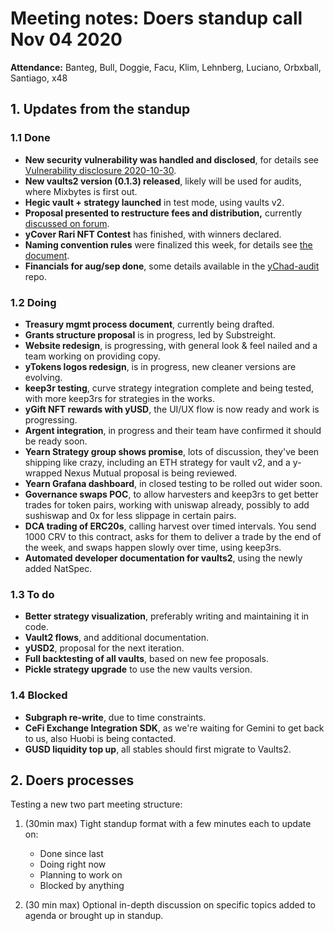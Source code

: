 # Meeting notes: Doers standup call Nov 04 2020

**Attendance:** Banteg, Bull, Doggie, Facu, Klim, Lehnberg, Luciano, Orbxball, Santiago, x48

## 1. Updates from the standup

### 1.1 Done

- **New security vulnerability was handled and disclosed**, for details see [Vulnerability disclosure 2020-10-30](https://github.com/iearn-finance/yearn-security/blob/master/disclosures/2020-10-30.md).
- **New vaults2 version (0.1.3) released**, likely will be used for audits, where Mixbytes is first out.
- **Hegic vault + strategy launched** in test mode, using vaults v2.
- **Proposal presented to restructure fees and distribution,** currently [discussed on forum](https://gov.yearn.finance/t/restructure-fees-and-align-incentives/).
- **yCover Rari NFT Contest** has finished, with winners declared.
- **Naming convention rules** were finalized this week, for details see [the document](https://hackmd.io/PzIRsKmMQ-CLrMhkvblYKg).
- **Financials for aug/sep done**, some details available in the [yChad-audit](https://github.com/iearn-finance/ychad-audit) repo.

### 1.2 Doing

- **Treasury mgmt process document**, currently being drafted.
- **Grants structure proposal** is in progress, led by Substreight.
- **Website redesign**, is progressing, with general look & feel nailed and a team working on providing copy.
- **yTokens logos redesign**, is in progress, new cleaner versions are evolving.
- **keep3r testing**, curve strategy integration complete and being tested, with more keep3rs for strategies in the works.
- **yGift NFT rewards with yUSD**, the UI/UX flow is now ready and work is progressing.
- **Argent integration**, in progress and their team have confirmed it should be ready soon.
- **Yearn Strategy group shows promise**, lots of discussion, they've been shipping like crazy, including an ETH strategy for vault v2, and a y-wrapped Nexus Mutual proposal is being reviewed.
- **Yearn Grafana dashboard**, in closed testing to be rolled out wider soon.
- **Governance swaps POC**, to allow harvesters and keep3rs to get better trades for token pairs, working with uniswap already, possibly to add sushiswap and 0x for less slippage in certain pairs.
- **DCA trading of ERC20s**, calling harvest over timed intervals. You send 1000 CRV to this contract, asks for them to deliver a trade by the end of the week, and swaps happen slowly over time, using keep3rs.
- **Automated developer documentation for vaults2**, using the newly added NatSpec.

### 1.3 To do

- **Better strategy visualization**, preferably writing and maintaining it in code.
- **Vault2 flows**, and additional documentation.
- **yUSD2**, proposal for the next iteration.
- **Full backtesting of all vaults**, based on new fee proposals.
- **Pickle strategy upgrade** to use the new vaults version.

### 1.4 Blocked

- **Subgraph re-write**, due to time constraints.
- **CeFi Exchange Integration SDK**, as we're waiting for Gemini to get back to us, also Huobi is being contacted.
- **GUSD liquidity top up**, all stables should first migrate to Vaults2.

## 2. Doers processes

Testing a new two part meeting structure:

1.  (30min max) Tight standup format with a few minutes each to update on:

    - Done since last
    - Doing right now
    - Planning to work on
    - Blocked by anything

1.  (30 min max) Optional in-depth discussion on specific topics added to agenda or brought up in standup.
